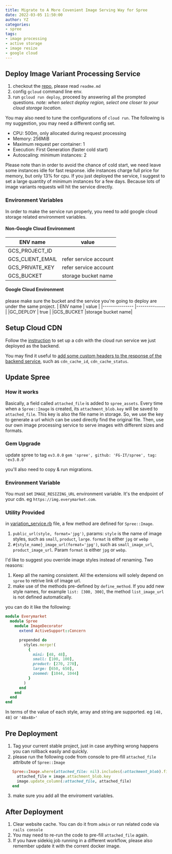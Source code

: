 ```yaml
---
title: Migrate to A More Covenient Image Serving Way for Spree
date: 2022-03-05 11:50:00
author: YZ
categories:
- spree
tags:
- image processing
- active storage
- image resize
- google cloud
---
```


## Deploy Image Variant Processing Service
1. checkout the [repo](https://github.com/FG-IT/image_processing), please read `readme.md`
2. config `gcloud` command line env.
3. run `gcloud run deploy`, proceed by answering all the prompted questions. *note: when select deploy region, select one closer to your cloud storage location.*

You may also need to tune the configurations of `cloud run`. The following is my suggestion, you may need a different config set. 
* CPU: 500m, only allocated during request processing
* Memory: 256MiB
* Maximum request per container: 1
* Execution: First Generation (faster cold start)
* Autoscaling: minimum instances: 2

Please note than in order to avoid the chance of cold start, we need leave some instances idle for fast response. idle instances charge full price for memory, but only 13% for cpu. If you just deployed the service, I suggest to set a large quantity of minimum instances for a few days. Because lots of image variants requests will hit the service directly. 

### Environment Variables
In order to make the service run properly, you need to add google cloud storage related environment variables.
#### Non-Google Cloud Environment
|   ENV name      | value        | 
|---------------  |--------------|
|GCS_PROJECT_ID|  |gc project id |
|GCS_CLIENT_EMAIL |refer service account|
|GCS_PRIVATE_KEY  |refer service account|
|GCS_BUCKET       |storage bucket name|

#### Google Cloud Environment
please make sure the bucket and the service you're going to deploy are under the same project.
|   ENV name      | value        | 
|---------------  |--------------|
|GC_DEPLOY        | true         |
|GCS_BUCKET       |storage bucket name|

## Setup Cloud CDN
Follow the [instruction](https://cloud.google.com/cdn/docs/setting-up-cdn-with-serverless) to set up a cdn with the cloud run service we just deployed as the backend.

You may find it useful to [add some custom headers to the response of the backend service](https://cloud.google.com/load-balancing/docs/https/custom-headers), such as `cdn_cache_id`, `cdn_cache_status`. 

## Update Spree
### How it works
Basically, a field called `attached_file` is added to `spree_assets`. Every time when a `Spree::Image` is created, its `attachment_blob.key` will be saved to `attached_file`. This key is also the file name in storage. So, we use the key to generate a url which can be used directly find the original file. Then, use our own image processing service to serve images with different sizes and formats. 

### Gem Upgrade
update spree to tag `ev3.0.0`
`gem 'spree', github: 'FG-IT/spree', tag: 'ev3.0.0'`

you'll also need to copy & run migrations.

### Environment Variable
You must set `IMAGE_RESIZING_URL` environment variable. It's the endpoint of your cdn. eg `https://img.everymarket.com`.

### Utility Provided
in [variation_service.rb](https://github.com/FG-IT/spree/blob/ev3.0.0/core%2Fapp%2Fmodels%2Fspree%2Fimage%2Fconfiguration%2Fvariation_service.rb) file, a few method are defined for `Spree::Image`.
1. `public_url(style, format='jpg')`, params: `style` is the name of image styles, such as `small`, `product`, `large`. `format` is either `jpg` or `webp`
2. `#{style_name}_image_url(format='jpg')`, such as `small_image_url`, `product_image_url`. Param `format` is either `jpg` or `webp`.
   
I'd like to suggest you override image styles instead of renaming. Two reasons: 
1. Keep all the naming consistent. All the extensions will solely depend on `spree` to retrive link of image url.
2. make use of the methods pre-defined by `define_method`. If you add new style names, for example `list: [300, 300]`, the method `list_image_url` is not defined automatically.

you can do it like the following:
```ruby
module Everymarket
  module Spree
    module ImageDecorator
      extend ActiveSupport::Concern

      prepended do 
        styles.merge!(
          {
            mini: [48, 48],
            small: [100, 100],
            product: [270, 270],
            large: [650, 650],
            zoomed: [1044, 1044]
          }
        )
      end
    end
  end
end
```
In terms of the value of each style, array and string are supported. eg `[48, 48]` or `'48x48>'`

## Pre Deployment
1. Tag your current stable project, just in case anything wrong happens you can rollback easily and quickly.
2. please run the following code from console to pre-fill `attached_file` attribute of `Spree::Image`
```ruby
   Spree::Image.where(attached_file: nil).includes(:attachment_blob).find_each do |image|
     attached_file = image.attachment_blob.key
     image.update_column(:attached_file, attached_file)
   end
```
3. make sure you add all the enviroment variables.

## After Deployment
1. Clear website cache. You can do it from `admin` or run related code via `rails console`
2. You may need to re-run the code to pre-fill `attached_file` again.
3. If you have sidekiq job running in a different workflow, please also remember update it with the corrent docker image.